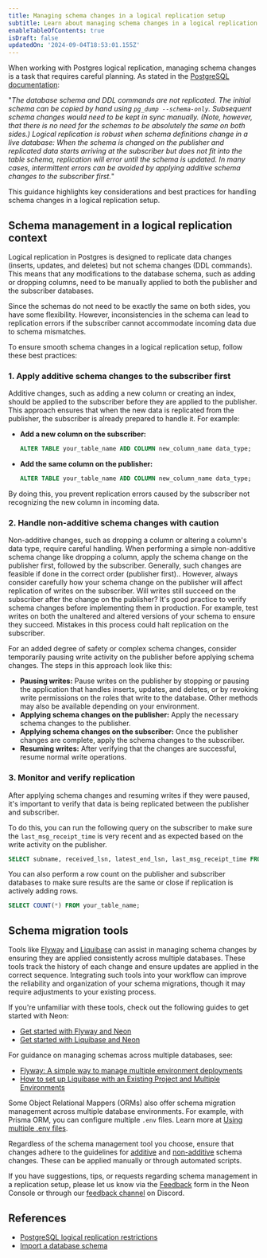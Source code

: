 ```yaml
---
title: Managing schema changes in a logical replication setup
subtitle: Learn about managing schema changes in a logical replication setup
enableTableOfContents: true
isDraft: false
updatedOn: '2024-09-04T18:53:01.155Z'
---
```


When working with Postgres logical replication, managing schema changes is a task that requires careful planning. As stated in the [PostgreSQL documentation](https://www.postgresql.org/docs/current/logical-replication-restrictions.html):

"_The database schema and DDL commands are not replicated. The initial schema can be copied by hand using `pg_dump --schema-only`. Subsequent schema changes would need to be kept in sync manually. (Note, however, that there is no need for the schemas to be absolutely the same on both sides.) Logical replication is robust when schema definitions change in a live database: When the schema is changed on the publisher and replicated data starts arriving at the subscriber but does not fit into the table schema, replication will error until the schema is updated. In many cases, intermittent errors can be avoided by applying additive schema changes to the subscriber first._"

This guidance highlights key considerations and best practices for handling schema changes in a logical replication setup.

## Schema management in a logical replication context

Logical replication in Postgres is designed to replicate data changes (inserts, updates, and deletes) but not schema changes (DDL commands). This means that any modifications to the database schema, such as adding or dropping columns, need to be manually applied to both the publisher and the subscriber databases.

Since the schemas do not need to be exactly the same on both sides, you have some flexibility. However, inconsistencies in the schema can lead to replication errors if the subscriber cannot accommodate incoming data due to schema mismatches.

To ensure smooth schema changes in a logical replication setup, follow these best practices:

### 1. Apply additive schema changes to the subscriber first

Additive changes, such as adding a new column or creating an index, should be applied to the subscriber before they are applied to the publisher. This approach ensures that when the new data is replicated from the publisher, the subscriber is already prepared to handle it. For example:

- **Add a new column on the subscriber:**

  ```sql
  ALTER TABLE your_table_name ADD COLUMN new_column_name data_type;
  ```

- **Add the same column on the publisher:**

  ```sql
  ALTER TABLE your_table_name ADD COLUMN new_column_name data_type;
  ```

By doing this, you prevent replication errors caused by the subscriber not recognizing the new column in incoming data.

### 2. Handle non-additive schema changes with caution

Non-additive changes, such as dropping a column or altering a column's data type, require careful handling. When performing a simple non-additive schema change like dropping a column, apply the schema change on the publisher first, followed by the subscriber. Generally, such changes are feasible if done in the correct order (publisher first).. However, always consider carefully how your schema change on the publisher will affect replication of writes on the subscriber. Will writes still succeed on the subscriber after the change on the publisher?  It's good practice to verify schema changes before implementing them in production. For example, test writes on both the unaltered and altered versions of your schema to ensure they succeed. Mistakes in this process could halt replication on the subscriber.

For an added degree of safety or complex schema changes, consider temporarily pausing write activity on the publisher before applying schema changes. The steps in this approach look like this:

- **Pausing writes:** Pause writes on the publisher by stopping or pausing the application that handles inserts, updates, and deletes, or by revoking write permissions on the roles that write to the database. Other methods may also be available depending on your environment.
- **Applying schema changes on the publisher:** Apply the necessary schema changes to the publisher.
- **Applying schema changes on the subscriber:** Once the publisher changes are complete, apply the schema changes to the subscriber.
- **Resuming writes:** After verifying that the changes are successful, resume normal write operations.

### 3. Monitor and verify replication

After applying schema changes and resuming writes if they were paused, it's important to verify that data is being replicated between the publisher and subscriber.

To do this, you can run the following query on the subscriber to make sure the `last_msg_receipt_time` is very recent and as expected based on the write activity on the publisher.

```sql shouldWrap
SELECT subname, received_lsn, latest_end_lsn, last_msg_receipt_time FROM pg_catalog.pg_stat_subscription;
```

You can also perform a row count on the publisher and subscriber databases to make sure results are the same or close if replication is actively adding rows.

```sql
SELECT COUNT(*) FROM your_table_name;
```

## Schema migration tools

Tools like [Flyway](https://flywaydb.org/) and [Liquibase](https://www.liquibase.org/) can assist in managing schema changes by ensuring they are applied consistently across multiple databases. These tools track the history of each change and ensure updates are applied in the correct sequence. Integrating such tools into your workflow can improve the reliability and organization of your schema migrations, though it may require adjustments to your existing process.

If you're unfamiliar with these tools, check out the following guides to get started with Neon:

- [Get started with Flyway and Neon](/docs/guides/flyway)
- [Get started with Liquibase and Neon](/docs/guides/liquibase)

For guidance on managing schemas across multiple databases, see:

- [Flyway: A simple way to manage multiple environment deployments](https://www.red-gate.com/blog/a-simple-way-to-manage-multi-environment-deployments)
- [How to set up Liquibase with an Existing Project and Multiple Environments](https://docs.liquibase.com/workflows/liquibase-community/existing-project.html)

Some Object Relational Mappers (ORMs) also offer schema migration management across multiple database environments. For example, with Prisma ORM, you can configure multiple `.env` files. Learn more at [Using multiple .env files](https://www.prisma.io/docs/orm/more/development-environment/environment-variables/using-multiple-env-files).

Regardless of the schema management tool you choose, ensure that changes adhere to the guidelines for [additive](#1-apply-additive-schema-changes-to-the-subscriber-first) and [non-additive](#2-handle-non-additive-schema-changes-with-caution) schema changes. These can be applied manually or through automated scripts.

If you have suggestions, tips, or requests regarding schema management in a replication setup, please let us know via the [Feedback](https://console.neon.tech/app/projects?modal=feedback) form in the Neon Console or through our [feedback channel](https://discord.com/channels/1176467419317940276/1176788564890112042) on Discord.

## References

- [PostgreSQL logical replication restrictions](https://www.postgresql.org/docs/current/logical-replication-restrictions.html)
- [Import a database schema](/docs/import/import-schema-only)
